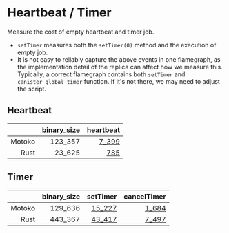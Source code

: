 # Heartbeat / Timer

Measure the cost of empty heartbeat and timer job.

* `setTimer` measures both the `setTimer(0)` method and the execution of empty job.
* It is not easy to reliably capture the above events in one flamegraph, as the implementation detail
of the replica can affect how we measure this. Typically, a correct flamegraph contains both `setTimer` and `canister_global_timer` function. If it's not there, we may need to adjust the script.


## Heartbeat

| |binary_size|heartbeat|
|--:|--:|--:|
|Motoko|123_357|[7_399](Motoko_heartbeat.svg)|
|Rust|23_625|[785](Rust_heartbeat.svg)|

## Timer

| |binary_size|setTimer|cancelTimer|
|--:|--:|--:|--:|
|Motoko|129_636|[15_227](Motoko_setTimer.svg)|[1_684](Motoko_cancelTimer.svg)|
|Rust|443_367|[43_417](Rust_setTimer.svg)|[7_497](Rust_cancelTimer.svg)|
